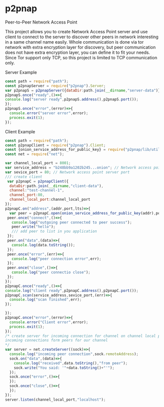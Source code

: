 # p2pnap
Peer-to-Peer Network Access Point

This project allows you to create Network Access Point server and use client to connect to the server to discover other peers in network interesting in a same channel name easily.
Whole communication is done via tor network with extra encryption layer for discovery, but
peer communication does not have extra encryption layer, you can define it to fit your needs.
Since Tor support only TCP, so this project is limited to TCP communication only.


Server Example
```javascript
const path = require("path");
const p2pnapServer = require("p2pnap").Server; 
var p2pnapS = p2pnapServer({dataDir:path.join(__dirname,"server-data")});
p2pnapS.once("ready",()=>{
console.log("server ready",p2pnapS.address(),p2pnapS.port()); 
});
p2pnapS.once("error",(error)=>{
  console.error("server error",error);
  process.exit(1);
});
```

Client Example
```javascript
const path = require("path");
const p2pnapClient = require("p2pnap").Client; 
const {onion_service_address_for_public_key} = require("p2pnap/lib/util.js");
const net = require("net");

var channel_local_port = 8001;
var service_address = "b248bb9a1202b245...onion"; // Network access point server address
var sevice_port = 80; // Network access point server port
/// create client
 var p2pnapC = p2pnapClient({
  dataDir:path.join(__dirname,"client-data"),
  channel:"test-channel-1",
  channel_port:80,
  channel_local_port:channel_local_port
}); 
p2pnapC.on("address",(addr,port,lts)=>{
  var peer = p2pnapC.open(onion_service_address_for_public_key(addr),port);
 peer.once("connect",()=>{
   console.log("outgoing peer connected to peer success");
   peer.write("hello");
   /// add peer to list in you application
 });
 peer.on("data",(data)=>{
   console.log(data.toString());
 });
 peer.once("error",(err)=>{
   console.log("peer connection error",err);
 });
 peer.once("close",()=>{
   console.log("peer connectio close");
 });
});
p2pnapC.once("ready",()=>{
console.log("client ready",p2pnapC.address(),p2pnapC.port()); 
p2pnapC.scan(service_address,sevice_port,(err)=>{
  console.log("scan finished",err);
});

});
p2pnapC.once("error",(error)=>{
  console.error("Client error",error);
  process.exit(1);
});
/* create server for incoming connection for channel on channel local port so we can accept 
incoming connections form peers for our channel
*/
var server = net.createServer((sock)=>{
  console.log("incoming peer connection",sock.remoteAddress);
  sock.on("data",(data)=>{
    console.log("received",data.toString(),"from peer");
    sock.write("You said: '"+data.toString()+"'");
  });
  sock.once("error",()=>{
  });
  sock.once("close",()=>{
  });
});
server.listen(channel_local_port,"localhost");
```
